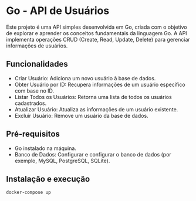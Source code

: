 # Go - API de Usuários
Este projeto é uma API simples desenvolvida em Go, criada com o objetivo de explorar e aprender os conceitos fundamentais da linguagem Go. 
A API implementa operações CRUD (Create, Read, Update, Delete) para gerenciar informações de usuários.

## Funcionalidades
- Criar Usuário: Adiciona um novo usuário à base de dados.
- Obter Usuário por ID: Recupera informações de um usuário específico com base no ID.
- Listar Todos os Usuários: Retorna uma lista de todos os usuários cadastrados.
- Atualizar Usuário: Atualiza as informações de um usuário existente.
- Excluir Usuário: Remove um usuário da base de dados.

## Pré-requisitos
- Go instalado na máquina.
- Banco de Dados: Configurar e configurar o banco de dados (por exemplo, MySQL, PostgreSQL, SQLite).

## Instalação e execução

```bash 
docker-compose up
```